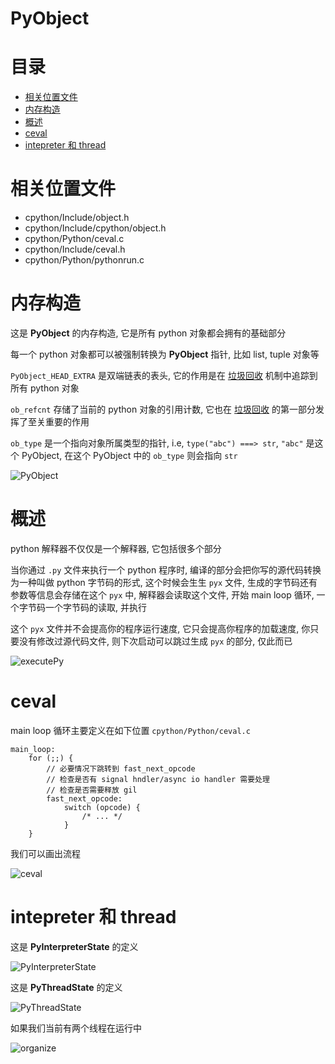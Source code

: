 # PyObject

# 目录

* [相关位置文件](#相关位置文件)
* [内存构造](#内存构造)
* [概述](#概述)
* [ceval](#ceval)
* [intepreter 和 thread](#intepreter-和-thread)

# 相关位置文件

* cpython/Include/object.h
* cpython/Include/cpython/object.h
* cpython/Python/ceval.c
* cpython/Include/ceval.h
* cpython/Python/pythonrun.c

# 内存构造

这是 **PyObject** 的内存构造, 它是所有 python 对象都会拥有的基础部分

每一个 python 对象都可以被强制转换为 **PyObject** 指针, 比如 list, tuple 对象等

`PyObject_HEAD_EXTRA` 是双端链表的表头, 它的作用是在 [垃圾回收](https://github.com/zpoint/CPython-Internals/blob/master/Interpreter/gc/gc_cn.md) 机制中追踪到所有 python 对象

`ob_refcnt` 存储了当前的 python 对象的引用计数, 它也在 [垃圾回收](https://github.com/zpoint/CPython-Internals/blob/master/Interpreter/gc/gc_cn.md) 的第一部分发挥了至关重要的作用

`ob_type` 是一个指向对象所属类型的指针, i.e, `type("abc") ===> str`, `"abc"` 是这个 PyObject, 在这个 PyObject 中的 `ob_type` 则会指向 `str`

![PyObject](https://github.com/zpoint/CPython-Internals/blob/master/Interpreter/pyobject/PyObject.png)

# 概述

python 解释器不仅仅是一个解释器, 它包括很多个部分

当你通过 `.py` 文件来执行一个 python 程序时, 编译的部分会把你写的源代码转换为一种叫做 python 字节码的形式, 这个时候会生生 `pyx` 文件, 生成的字节码还有参数等信息会存储在这个 `pyx` 中, 解释器会读取这个文件, 开始 main loop 循环, 一个字节码一个字节码的读取, 并执行

这个 `pyx` 文件并不会提高你的程序运行速度, 它只会提高你程序的加载速度, 你只要没有修改过源代码文件, 则下次启动可以跳过生成 `pyx` 的部分, 仅此而已

![executePy](https://github.com/zpoint/CPython-Internals/blob/master/Interpreter/pyobject/executePy.png)

# ceval

main loop 循环主要定义在如下位置 `cpython/Python/ceval.c`

    main_loop:
        for (;;) {
        	// 必要情况下跳转到 fast_next_opcode
        	// 检查是否有 signal hndler/async io handler 需要处理
            // 检查是否需要释放 gil
			fast_next_opcode:
                switch (opcode) {
                    /* ... */
                }
        }

我们可以画出流程

![ceval](https://github.com/zpoint/CPython-Internals/blob/master/Interpreter/pyobject/ceval.png)

# intepreter 和 thread

这是 **PyInterpreterState** 的定义

![PyInterpreterState](https://github.com/zpoint/CPython-Internals/blob/master/Interpreter/pyobject/PyInterpreterState.png)

这是 **PyThreadState** 的定义

![PyThreadState](https://github.com/zpoint/CPython-Internals/blob/master/Interpreter/pyobject/PyThreadState.png)

如果我们当前有两个线程在运行中

![organize](https://github.com/zpoint/CPython-Internals/blob/master/Interpreter/pyobject/organize.png)